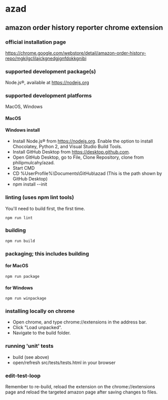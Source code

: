 # azad
## amazon order history reporter chrome extension

### official installation page
https://chrome.google.com/webstore/detail/amazon-order-history-repo/mgkilgclilajckgnedgjgnfdokkgnibi

### supported development package(s)
Node.js®, available at https://nodejs.org

### supported development platforms
MacOS, Windows

#### MacOS

#### Windows install
* Install Node.js® from https://nodejs.org. Enable the option to install Chocolatey, Python 2, and Visual Studio Build Tools.
* Install GitHub Desktop from https://desktop.github.com.
* Open GitHub Desktop, go to File, Clone Repository, clone from philipmulcahy/azad.
* Start CMD
* 	CD %UserProfile%\Documents\GitHub\azad
(This is the path shown by GitHub Desktop)
* 	npm install --init


### linting (uses npm lint tools)
You'll need to build first, the first time.
```
npm run lint
```

### building
```
npm run build
```

### packaging; this includes building
#### for MacOS
```
npm run package
```
#### for Windows
```
npm run winpackage
```

### installing locally on chrome
* Open chrome, and type chrome://extensions in the address bar.
* Click "Load unpacked".
* Navigate to the build folder.

### running 'unit' tests
* build (see above)
* open/refresh src/tests/tests.html in your browser

### edit-test-loop
Remember to re-build, reload the extension on the chrome://extensions page and reload the targeted amazon page after saving changes to files.
